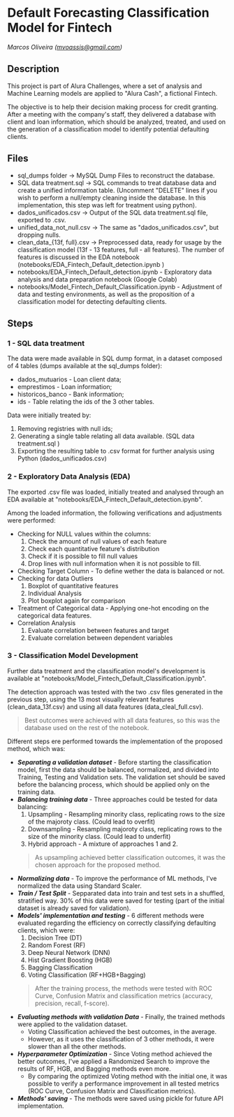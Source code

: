# Default Forecasting Classification Model for Fintech
*Marcos Oliveira (mvoassis@gmail.com)*

## Description

This project is part of Alura Challenges, where a set of analysis and Machine Learning models are applied to "Alura Cash", a fictional Fintech. 

The objective is to help their decision making process for credit granting. After a meeting with the company's staff, they delivered a database with client and loan information, which should be analyzed, treated, and used on the generation of a classification model to identify potential defaulting clients. 

## Files

* sql_dumps folder -> MySQL Dump Files to reconstruct the database.
* SQL data treatment.sql -> SQL commands to treat database data and create a unified information table. (Uncomment "DELETE" lines if you wish to perform a null/empty cleaning inside the database. In this implementation, this step was left for treatment using python).
* dados_unificados.csv -> Output of the SQL data treatment.sql file, exported to .csv. 
* unified_data_not_null.csv -> The same as "dados_unificados.csv", but dropping nulls. 
* clean_data_{13f, full}.csv -> Preprocessed data, ready for usage by the classification model (13f - 13 features, full - all features). The number of features is discussed in the EDA notebook (notebooks/EDA_Fintech_Default_detection.ipynb ) 
* notebooks/EDA_Fintech_Default_detection.ipynb - Exploratory data analysis and data preparation notebook (Google Colab)
* notebooks/Model_Fintech_Default_Classification.ipynb - Adjustment of data and testing environments, as well as the proposition of a classification model for detecting defaulting clients.

## Steps

### 1 - SQL data treatment

The data were made available in SQL dump format, in a dataset composed of 4 tables (dumps available at the sql_dumps folder):

* dados_mutuarios - Loan client data;
* emprestimos - Loan information;
* historicos_banco - Bank information;
* ids - Table relating the ids of the 3 other tables. 

Data were initially treated by:

1. Removing registries with null ids;
2. Generating a single table relating all data available. (SQL data treatment.sql )
3. Exporting the resulting table to .csv format for further analysis using Python (dados_unificados.csv)


### 2 - Exploratory Data Analysis (EDA)

The exported .csv file was loaded, initially treated and analysed through an EDA available at "notebooks/EDA_Fintech_Default_detection.ipynb".

Among the loaded information, the following verifications and adjustments were performed: 

* Checking for NULL values within the columns: 
  1. Check the amount of null values of each feature
  2. Check each quantitative feature's distribution
  3. Check if it is possible to fill null values
  4. Drop lines with null information when it is not possible to fill.
* Checking Target Column - To define wether the data is balanced or not. 
* Checking for data Outliers
  1. Boxplot of quantitative features
  2. Individual Analysis
  3. Plot boxplot again for comparison
* Treatment of Categorical data - Applying one-hot encoding on the categorical data features.
* Correlation Analysis
  1. Evaluate correlation between features and target
  2. Evaluate correlation between dependent variables

### 3 - Classification Model Development

Further data treatment and the classification model's development is available at "notebooks/Model_Fintech_Default_Classification.ipynb".

The detection approach was tested with the two .csv files generated in the previous step, using the 13 most visually relevant features (clean_data_13f.csv) and using all data features (data_cleal_full.csv). 

> Best outcomes were achieved with all data features, so this was the database used on the rest of the notebook. 

Different steps ere performed towards the implementation of the proposed method, which was:

* ***Separating a validation dataset*** - Before starting the classification model, first the data should be balanced, normalized, and divided into Training, Testing and Validation sets. The validation set should be saved before the balancing process, which should be applied only on the training data.
* ***Balancing training data*** - Three approaches could be tested for data balancing:
  1. Upsampling - Resampling minority class, replicating rows to the size of the majoroty class. (Could lead to overfit)
  2. Downsampling - Resampling majoroty class, replicating rows to the size of the minority class. (Could lead to underfit)
  3. Hybrid approach - A mixture of approaches 1 and 2.
  > As upsampling achieved better classification outcomes, it was the chosen approach for the proposed method. 
* ***Normalizing data*** - To improve the performance of ML methods, I've normalized the data using Standard Scaler.
* ***Train / Test Split*** - Sepparated data into train and test sets in a shuffled, stratified way. 30% of this data were saved for testing (part of the initial dataset is already saved for validation).
* ***Models' implementation and testing*** - 6 different methods were evaluated regarding the efficiency on correctly classifying defaulting clients, which were:
  1. Decision Tree (DT)
  2. Random Forest (RF)
  3. Deep Neural Network (DNN)
  4. Hist Gradient Boosting (HGB)
  5. Bagging Classification
  6. Voting Classification (RF+HGB+Bagging)
  > After the training process, the methods were tested with ROC Curve, Confusion Matrix and classification metrics (accuracy, precision, recall, f-score).
* ***Evaluating methods with validation Data*** - Finally, the trained methods were applied to the validation dataset.
  * Voting Classification achieved the best outcomes, in the average. 
  * However, as it uses the classification of 3 other methods, it were slower than all the other methods.
* ***Hyperparameter Optimization*** - Since Voting method achieved the better outcomes, I've applied a Randomized Search to improve the results of RF, HGB, and Bagging methods even more.
  * By comparing the optimized Voting method with the initial one, it was possible to verify a performance improvement in all tested metrics (ROC Curve, Confusion Matrix and Classification metrics).
* ***Methods' saving*** - The methods were saved using pickle for future API implementation. 




